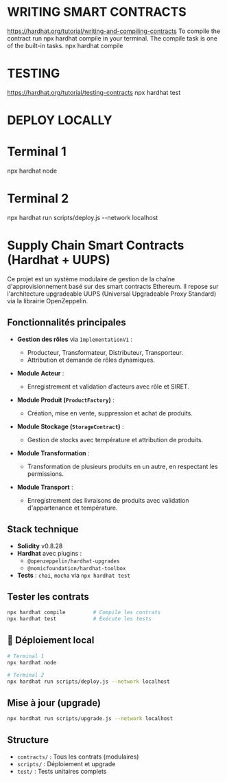 # WRITING SMART CONTRACTS
https://hardhat.org/tutorial/writing-and-compiling-contracts
To compile the contract run npx hardhat compile in your terminal. The compile task is one of the built-in tasks.
npx hardhat compile

# TESTING
https://hardhat.org/tutorial/testing-contracts
npx hardhat test

# DEPLOY LOCALLY
# Terminal 1
npx hardhat node

# Terminal 2
npx hardhat run scripts/deploy.js --network localhost
# Supply Chain Smart Contracts (Hardhat + UUPS)

Ce projet est un système modulaire de gestion de la chaîne d'approvisionnement basé sur des smart contracts Ethereum. Il repose sur l'architecture upgradeable UUPS (Universal Upgradeable Proxy Standard) via la librairie OpenZeppelin.

## Fonctionnalités principales

- **Gestion des rôles** via `ImplementationV1` :
  - Producteur, Transformateur, Distributeur, Transporteur.
  - Attribution et demande de rôles dynamiques.
  
- **Module Acteur** :
  - Enregistrement et validation d’acteurs avec rôle et SIRET.
  
- **Module Produit (`ProductFactory`)** :
  - Création, mise en vente, suppression et achat de produits.

- **Module Stockage (`StorageContract`)** :
  - Gestion de stocks avec température et attribution de produits.

- **Module Transformation** :
  - Transformation de plusieurs produits en un autre, en respectant les permissions.

- **Module Transport** :
  - Enregistrement des livraisons de produits avec validation d'appartenance et température.

## Stack technique

- **Solidity** v0.8.28
- **Hardhat** avec plugins :
  - `@openzeppelin/hardhat-upgrades`
  - `@nomicfoundation/hardhat-toolbox`
- **Tests** : `chai`, `mocha` via `npx hardhat test`

## Tester les contrats

```bash
npx hardhat compile         # Compile les contrats
npx hardhat test            # Exécute les tests
```

## 🚀 Déploiement local

```bash
# Terminal 1
npx hardhat node

# Terminal 2
npx hardhat run scripts/deploy.js --network localhost
```

## Mise à jour (upgrade)

```bash
npx hardhat run scripts/upgrade.js --network localhost
```

## Structure

- `contracts/` : Tous les contrats (modulaires)
- `scripts/` : Déploiement et upgrade
- `test/` : Tests unitaires complets

